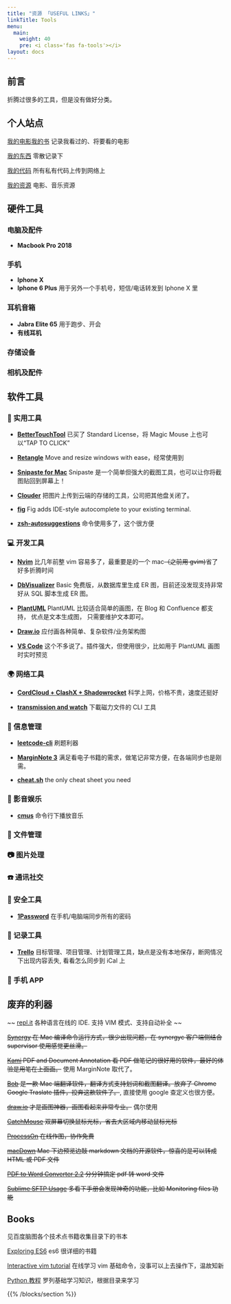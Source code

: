 ```yaml
---
title: "资源 「USEFUL LINKS」"
linkTitle: Tools
menu:
  main:
    weight: 40
    pre: <i class='fas fa-tools'></i>
layout: docs
---
```


## 前言
折腾过很多的工具，但是没有做好分类。

## 个人站点
[我的电影我的书](https://movie.douban.com/mine) 记录我看过的、将要看的电影

[我的东西](https://www.douban.com/people/Hyvi/doulists/all) 零散记录下

[我的代码](https://bitbucket.org) 所有私有代码上传到网络上

[我的资源]( https://springsunday.net/ ) 电影、音乐资源
## 硬件工具
### 电脑及配件
- **Macbook Pro 2018** 
### 手机

- **Iphone X**
- **Iphone 6 Plus** 用于另外一个手机号，短信/电话转发到 Iphone X 里

### 耳机音箱
- **Jabra Elite 65** 用于跑步、开会
- **有线耳机** 

### 存储设备

### 相机及配件

## 软件工具


### 🔧 实用工具
- **[BetterTouchTool](https://folivora.ai)**  已买了 Standard License，将 Magic Mouse 上也可以“TAP TO CLICK”

- **[Retangle](https://github.com/rxhanson/Rectangle)**  Move and resize windows with ease，经常使用到

- **[Snipaste for Mac](https://zh.snipaste.com/)**  Snipaste 是一个简单但强大的截图工具，也可以让你将截图贴回到屏幕上！

- **[Clouder](https://chrome.google.com/webstore/detail/clouder/fjblekdlcidmadghbofmenknaegldcic)**  把图片上传到云端的存储的工具，公司把其他盘关闭了。

- **[fig]()**  Fig adds IDE-style autocomplete to your existing terminal.

- **[zsh-autosuggestions](https://github.com/zsh-users/zsh-autosuggestions)**  命令使用多了，这个很方便

### 💻 开发工具
- **[Nvim](https://github.com/Hyvi/dotfiles)**  比几年前整 vim 容易多了，最重要是的一个 mac~~（之前用 gvim)~~省了好多折腾时间

- **[DbVisualizer](https://www.dbvis.com/)**  Basic 免费版，从数据库里生成 ER 图，目前还没发现支持非常好从 SQL 脚本生成 ER 图。

- **[PlantUML](https://plantuml.com/)**  PlantUML 比较适合简单的画图，在 Blog 和 Confluence 都支持， 优点是文本生成图， 只需要维护文本即可。

- **[Draw.io](https://app.diagrams.net/)**  应付画各种简单、复杂软件/业务架构图

- **[VS Code](#)**  这个不多说了。插件强大，但使用很少，比如用于 PlantUML 画图时实时预览

### 🌍 网络工具
- **[CordCloud + ClashX + Shadowrocket]()** 科学上网，价格不贵，速度还挺好

- **[transmission and watch](https://cli-ck.io/transmission-cli-user-guide/)**  下載磁力文件的 CLI 工具

### 📧 信息管理
- **[leetcode-cli](#)**  刷题利器

- **[MarginNote 3]()**  满足看电子书籍的需求，做笔记非常方便，在各端同步也是刚需。

- **[cheat.sh](https://github.com/chubin/cheat.sh)**  the only cheat sheet you need

### 🎵 影音娱乐
- **[cmus](https://cmus.github.io/)**  命令行下播放音乐

### 📁 文件管理

### 📷 图片处理

### ☎️  通讯社交

### 🔐 安全工具
- **[1Password]()** 在手机/电脑端同步所有的密码

### 📝 记录工具
- **[Trello](https://trello.com)** 目标管理、项目管理、计划管理工具，缺点是没有本地保存，断网情况下出现内容丢失, 看看怎么同步到 iCal 上

### 📱 手机 APP

## 废弃的利器
~~ [repl.it](repl.it) 各种语言在线的 IDE. 支持 VIM 模式、支持自动补全 ~~

~~[Synergy](https://github.com/symless/synergy-core) 在 Mac 编译命令运行方式，很少出现问题，在 synergyc 客户端侧结合 supervisor 使用感觉更丝滑。~~


~~[Kami](https://www.kamiapp.com/) PDF and Document Annotation  看 PDF 做笔记的很好用的软件，最好的体验是用笔在上面画。~~ 使用 MarginNote 取代了。

~~[Bob](https://github.com/ripperhe/Bob) 是一款 Mac 端翻译软件，翻译方式支持划词和截图翻译。放弃了 Chrome Google Traslate 插件，投奔这款软件了。~~, 直接使用 google 查定义也很方便。

~~[draw.io](draw.io) 才是画图神器，画图看起来非常专业。~~ 偶尔使用

~~[CatchMouse](http://macdownload.informer.com/catchmouse/download/) 双屏幕切换鼠标光标，省去大区域内移动鼠标光标~~

~~[ProcessOn](www.processon.com) 在线作图，协作免费~~

~~[macDown](https://macdown.uranusjr.com/) Mac 下边预览边敲 markdown 文档的开源软件，惊喜的是可以转成 HTML 或 PDF 文件~~

~~[PDF to Word Converter   2.2](http://soft.macx.cn/soft5054.htm)  分分钟搞定 pdf 转 word 文件~~

~~[Sublime SFTP Usage](https://wbond.net/sublime_packages/sftp/usage) 多看下手册会发现神奇的功能，比如 Monitoring files 功能~~

## Books
见百度脑图各个技术点书籍收集目录下的书本

[Exploring ES6](http://exploringjs.com/es6.html) es6 很详细的书籍

[Interactive vim tutorial](http://www.openvim.com/tutorial.html) 在线学习 vim 基础命令，没事可以上去操作下，温故知新

[Python 教程](https://www.liaoxuefeng.com/wiki/0014316089557264a6b348958f449949df42a6d3a2e542c000) 罗列基础学习知识，根据目录来学习

{{% /blocks/section %}}
